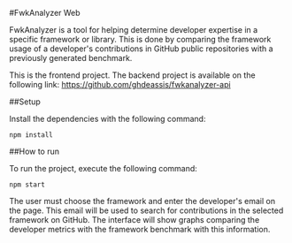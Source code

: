 #FwkAnalyzer Web

FwkAnalyzer is a tool for helping determine developer expertise in a specific framework or library. This is done by
comparing the framework usage of a developer's contributions in GitHub public repositories with a previously generated
benchmark.

This is the frontend project. The backend project is available on the following link:
https://github.com/ghdeassis/fwkanalyzer-api

##Setup

Install the dependencies with the following command:

``npm install``

##How to run

To run the project, execute the following command:

``npm start``

The user must choose the framework and enter the developer's email on the page. This email will be used to search for
contributions in the selected framework on GitHub. The interface will show graphs comparing the
developer metrics with the framework benchmark with this information.
